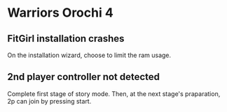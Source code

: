 # Warriors Orochi 4

## FitGirl installation crashes
On the installation wizard, choose to limit the ram usage.

## 2nd player controller not detected
Complete first stage of story mode. Then, at the next stage's praparation, 2p can join by pressing start.
